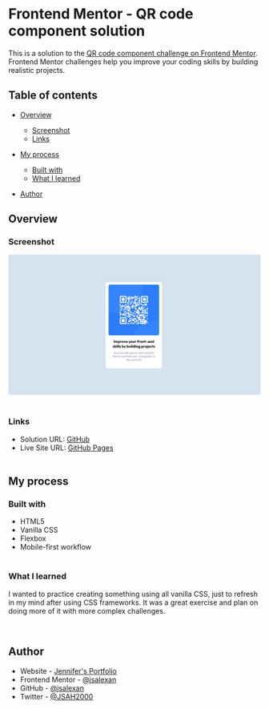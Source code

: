 # Frontend Mentor - QR code component solution

This is a solution to the [QR code component challenge on Frontend Mentor](https://www.frontendmentor.io/challenges/qr-code-component-iux_sIO_H). Frontend Mentor challenges help you improve your coding skills by building realistic projects. 

## Table of contents

- [Overview](#overview)
  - [Screenshot](#screenshot)
  - [Links](#links)
- [My process](#my-process)
  - [Built with](#built-with)
  - [What I learned](#what-i-learned)

- [Author](#author)


## Overview

### Screenshot

![Screenshot](/images/Screenshot%20(331).png)
<br><br>

### Links

- Solution URL: [GitHub](https://github.com/jsalexan/QR-code-component)
- Live Site URL: [GitHub Pages](https://jsalexan.github.io/QR-code-component/)
<br><br>

## My process

### Built with

- HTML5
- Vanilla CSS
- Flexbox
- Mobile-first workflow
<br><br>

### What I learned

I wanted to practice creating something using all vanilla CSS, just to refresh in my mind after using CSS frameworks. It was a great exercise and plan on doing more of it with more complex challenges.

<br>

## Author

- Website - [Jennifer's Portfolio](https://portfolio-jah.herokuapp.com/)
- Frontend Mentor - [@jsalexan](https://www.frontendmentor.io/profile/jsalexan)
- GitHub - [@jsalexan](https://github.com/jsalexan)
- Twitter - [@JSAH2000](https://www.twitter.com/JSAH2000)


